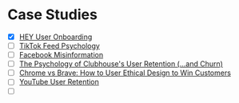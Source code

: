# Case Studies

- [x] [HEY User Onboarding](https://growth.design/case-studies/hey-user-onboarding/)
- [ ] [TikTok Feed Psychology](https://growth.design/case-studies/tiktok-feed-psychology/)
- [ ] [Facebook Misinformation](https://growth.design/case-studies/facebook-misinformation/)
- [ ] [The Psychology of Clubhouse's User Retention (...and Churn)](https://growth.design/case-studies/clubhouse-user-retention/)
- [ ] [Chrome vs Brave: How to User Ethical Design to Win Customers](https://growth.design/case-studies/brave-browser-onboarding/)
- [ ] [YouTube User Retention](https://growth.design/case-studies/youtube-user-retention)
- [ ] []()
